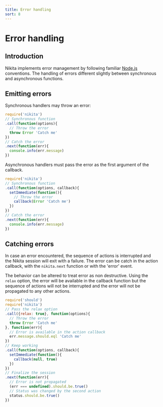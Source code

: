 ```yaml
---
title: Error handling
sort: 8
---
```


# Error handling

## Introduction

Nikita implements error management by following familiar [Node.js](https://nodejs.org) conventions. The handling of errors different slightly between synchronous and asynchronous functions.

## Emitting errors

Synchronous handlers may throw an error:

```js
require('nikita')
// Synchronous function
.call(function(options){
  // Throw the error
  throw Error 'Catch me'
})
// Catch the error
.next(function(err){
  console.info(err.message)  
})
```

Asynchronous handlers must pass the error as the first argument of the callback.

```js
require('nikita')
// Synchronous function
.call(function(options, callback){
  setImmediate(function(){
    // Throw the error
    callback(Error 'Catch me')
  })
})
// Catch the error
.next(function(err){
  console.info(err.message)  
})
```

## Catching errors

In case an error encountered, the sequence of actions is interrupted and the Nikita session will exit with a failure. The error can be catch in the action callback, with the `nikita.next` function or with the 'error' event.

The behavior can be altered to treat error as non destructive. Using the `relax` option, the error will be available in the callback function but the sequence of actions will not be interrupted and the error will not be propagated to any other actions.

```js
require('should')
require('nikita')
// Pass the relax option
.call({relax: true}, function(options){
  // Throw the error
  throw Error 'Catch me'
}, function(err){
  // Error is available in the action callback
  err.message.should.eql 'Catch me'
})
// Keep working
.call(function(options, callback){
  setImmediate(function(){
    callback(null, true)
  })
})
// Finalize the session
.next(function(err){
  // Error is not propagated
  (err === undefined).should.be.true()
  // Status was changed by the second action
  status.should.be.true()
})
```

